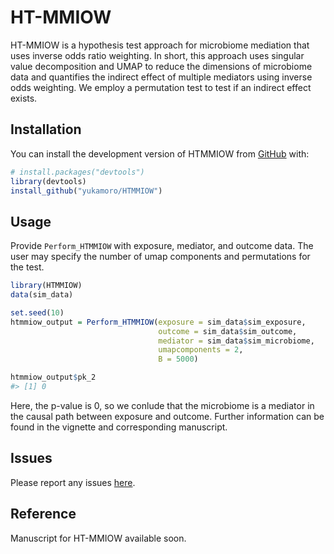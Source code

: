 
<!-- README.md is generated from README.Rmd. Please edit that file -->
# HT-MMIOW

<!-- badges: start -->
<!-- badges: end -->
HT-MMIOW is a hypothesis test approach for microbiome mediation that uses inverse odds ratio weighting. In short, this approach uses singular value decomposition and UMAP to reduce the dimensions of microbiome data and quantifies the indirect effect of multiple mediators using inverse odds weighting. We employ a permutation test to test if an indirect effect exists.

## Installation

You can install the development version of HTMMIOW from [GitHub](https://github.com/) with:

``` r
# install.packages("devtools")
library(devtools)
install_github("yukamoro/HTMMIOW")
```

## Usage

Provide `Perform_HTMMIOW` with exposure, mediator, and outcome data. The user may specify the number of umap components and permutations for the test.

``` r
library(HTMMIOW)
data(sim_data)

set.seed(10)
htmmiow_output = Perform_HTMMIOW(exposure = sim_data$sim_exposure,
                                 outcome = sim_data$sim_outcome,
                                 mediator = sim_data$sim_microbiome,
                                 umapcomponents = 2,
                                 B = 5000)

htmmiow_output$pk_2
#> [1] 0
```

Here, the p-value is 0, so we conlude that the microbiome is a mediator in the causal path between exposure and outcome. Further information can be found in the vignette and corresponding manuscript.

## Issues

Please report any issues [here](https://github.com/yukamoro/HTMMIOW/issues).

## Reference

Manuscript for HT-MMIOW available soon.
